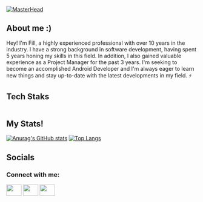 [![MasterHead](https://media.discordapp.net/attachments/966328547037835367/1066866129185816636/gitBackground.jpg)](https://github.com/westrix72)
## About me :)

Hey! I'm Fill, a highly experienced professional with over 10 years in the industry. I have a strong background in software development, having spent 5 years honing my skills in this field. In addition, I also gained valuable experience as a Project Manager for the past 3 years. I'm seeking to become an accomplished Android Developer and I'm always eager to learn new things and stay up-to-date with the latest developments in my field. ⚡

## Tech Staks
<img src="">

## My Stats!

[![Anurag's GitHub stats](https://github-readme-stats.vercel.app/api?username=westrix72&count_private=true&show_icons=true&theme=dracula)](https://github.com/anuraghazra/github-readme-stats) [![Top Langs](https://github-readme-stats.vercel.app/api/top-langs/?username=westrix72&layout=compact&theme=dracula)](https://github.com/anuraghazra/github-readme-stats)

## Socials
<h3 align="left">Connect with me:</h3>
<p align="left">
<a href="https://twitter.com/fill_rebello" target="blank"><img align="center" src="https://cdn.jsdelivr.net/npm/simple-icons@3.0.1/icons/twitter.svg" alt="" height="30" width="40" /></a>
<a href="https://www.linkedin.com/in/lfeliperebello/" target="blank"><img align="center" src="https://cdn.jsdelivr.net/npm/simple-icons@3.0.1/icons/linkedin.svg" alt="" height="30" width="40" /></a>
<a href="https://www.instagram.com/lfelipe.r/" target="blank"><img align="center" src="https://cdn.jsdelivr.net/npm/simple-icons@3.0.1/icons/instagram.svg" alt="" height="30" width="40" /></a>
</p>

<!--
**westrix72/westrix72** is a ✨ _special_ ✨ repository because its `README.md` (this file) appears on your GitHub profile.

Here are some ideas to get you started:

- 🔭 I’m currently working on ...
- 🌱 I’m currently learning ...
- 👯 I’m looking to collaborate on ...
- 🤔 I’m looking for help with ...
- 💬 Ask me about ...
- 📫 How to reach me: ...
- 😄 Pronouns: ...
- ⚡ Fun fact: ...
-->

